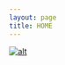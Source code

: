 ```yaml
---
layout: page
title: HOME
---
```


[![alt](https://www.keepandshare.com/userpics/h/e/a/r/tnhandstraining/2015-04/ss/logo-34966102.jpg?ts=1428903134)](https://heartandhandstraining.github.io/main/)
